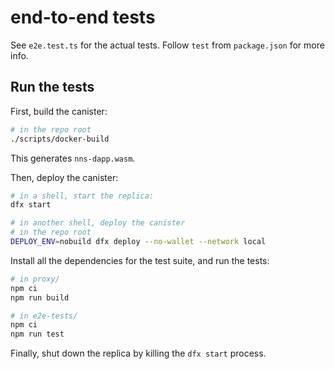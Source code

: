 # end-to-end tests

See `e2e.test.ts` for the actual tests. Follow `test` from `package.json` for
more info.


## Run the tests

First, build the canister:

``` bash
# in the repo root
./scripts/docker-build
```

This generates `nns-dapp.wasm`.

Then, deploy the canister:

``` bash
# in a shell, start the replica:
dfx start

# in another shell, deploy the canister
# in the repo root
DEPLOY_ENV=nobuild dfx deploy --no-wallet --network local
```

Install all the dependencies for the test suite, and run the tests:

``` bash
# in proxy/
npm ci
npm run build

# in e2e-tests/
npm ci
npm run test
```

Finally, shut down the replica by killing the `dfx start` process.
